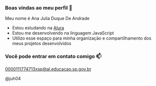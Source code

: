 ### Boas vindas ao meu perfil 💙

Meu nome é Ana Julia Duque De Andrade 

- Estou estudando na [Alura](https://www.alura.com.br)
- Estou me desenvolvendo na linguagem JavaScript
- Utilizo esse espaço para minha organização e compartilhamento dos meus projetos desenvolvidos

### Você pode entrar em contato comigo 📫

0000111774713xsp@al.educacao.sp.gov.br

@juh04
